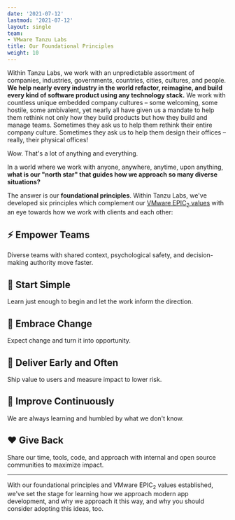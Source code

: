 ```yaml
---
date: '2021-07-12'
lastmod: '2021-07-12'
layout: single
team:
- VMware Tanzu Labs
title: Our Foundational Principles
weight: 10
---
```


Within Tanzu Labs, we work with an unpredictable assortment of companies, industries, governments, countries, cities, cultures, and people. **We help nearly every industry in the world refactor, reimagine, and build every kind of software product using any technology stack.** We work with countless unique embedded company cultures – some welcoming, some hostile, some ambivalent, yet nearly all have given us a mandate to help them rethink not only how they build products but how they build and manage teams. Sometimes they ask us to help them rethink their entire company culture. Sometimes they ask us to help them design their offices – really, their physical offices!

Wow. That's a lot of anything and everything.

In a world where we work with anyone, anywhere, anytime, upon anything, **what is our "north star" that guides how we approach so many diverse situations?**

The answer is our **foundational principles**. Within Tanzu Labs, we've developed six principles which complement our [VMware EPIC<sub>2</sub> values](https://www.vmware.com/radius/vmwares-culture-built-epic2-values/) with an eye towards how we work with clients and each other:

## ⚡️ Empower Teams
Diverse teams with shared context, psychological safety, and decision-making authority move faster.

## 🌱 Start Simple
Learn just enough to begin and let the work inform the direction.

## 🦋 Embrace Change
Expect change and turn it into opportunity.
 
## 🚀 Deliver Early and Often
Ship value to users and measure impact to lower risk.

## 🔬 Improve Continuously
We are always learning and humbled by what we don't know.

## ❤️ Give Back
Share our time, tools, code, and approach with internal and open source communities to maximize impact.

---

With our foundational principles and VMware EPIC<sub>2</sub> values established, we've set the stage for learning how we approach modern app development, and why we approach it this way, and why you should consider adopting this ideas, too.